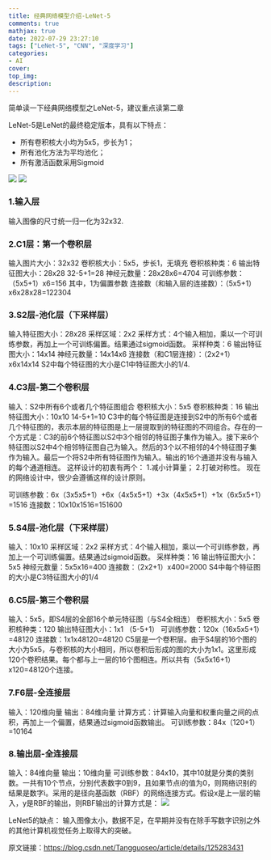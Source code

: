 ```yaml
---
title: 经典网络模型介绍-LeNet-5
comments: true
mathjax: true
date: 2022-07-29 23:27:10
tags: ["LeNet-5", "CNN", "深度学习"]
categories:
- AI
cover:
top_img:
description:
---
```

<script type="text/javascript" src="/js/src/bai.js"></script>


简单读一下经典网络模型之LeNet-5，建议重点读第二章



LeNet-5是LeNet的最终稳定版本，具有以下特点：
- 所有卷积核大小均为5x5，步长为1；
- 所有池化方法为平均池化；
- 所有激活函数采用Sigmoid


![](http://image.geoer.cn/20220730094436.png)
![](http://image.geoer.cn/20220729231429.png)




### 1.输入层
输入图像的尺寸统一归一化为32x32.


### 2.C1层：第一个卷积层
输入图片大小：32x32
卷积核大小：5x5，步长1，无填充
卷积核种类：6
输出特征图大小：28x28                 32-5+1=28
神经元数量：28x28x6=4704
可训练参数：（5x5+1）x6=156             其中，1为偏置参数
连接数（和输入层的连接数）：（5x5+1）x6x28x28=122304



### 3.S2层-池化层（下采样层）
输入特征图大小：28x28
采样区域：2x2
采样方式：4个输入相加，乘以一个可训练参数，再加上一个可训练偏置。结果通过sigmoid函数。
采样种类：6
输出特征图大小：14x14
神经元数量：14x14x6
连接数（和C1层连接）：（2x2+1）x6x14x14
S2中每个特征图的大小是C1中特征图大小的1/4.

### 4.C3层-第二个卷积层
输入：S2中所有6个或者几个特征图组合
卷积核大小：5x5
卷积核种类：16
输出特征图大小：10x10        14-5+1=10
C3中的每个特征图是连接到S2中的所有6个或者几个特征图的，表示本层的特征图是上一层提取到的特征图的不同组合。存在的一个方式是：C3的前6个特征图以S2中3个相邻的特征图子集作为输入。接下来6个特征图以S2中4个相邻特征图自己为输入。然后的3个以不相邻的4个特征图子集作为输入。最后一个将S2中所有特征图作为输入。输出的16个通道并没有与输入的每个通道相连。
这样设计的初衷有两个：
1.减小计算量；
2.打破对称性。
现在的网络设计中，很少会遵循这样的设计原则。

可训练参数：6x（3x5x5+1）+6x（4x5x5+1）+3x（4x5x5+1）+1x（6x5x5+1）=1516
连接数：10x10x1516=151600


### 5.S4层-池化层（下采样层）

输入：10x10
采样区域：2x2
采样方式：4个输入相加，乘以一个可训练参数，再加上一个可训练偏置。结果通过sigmoid函数。
采样种类：16
输出特征图大小：5x5
神经元数量：5x5x16=400
连接数：（2x2+1）x400=2000
S4中每个特征图的大小是C3特征图大小的1/4


### 6.C5层-第三个卷积层
输入：5x5，即S4层的全部16个单元特征图（与S4全相连）
卷积核大小：5x5
卷积核种类：120
输出特征图大小：1x1        （5-5+1）
可训练参数：120x（16x5x5+1）=48120
连接数：1x1x48120=48120
C5层是一个卷积层。由于S4层的16个图的大小为5x5，与卷积核的大小相同，所以卷积后形成的图的大小为1x1。这里形成120个卷积结果。每个都与上一层的16个图相连。所以共有（5x5x16+1）x120=48120个连接。


### 7.F6层-全连接层
输入：120维向量
输出：84维向量
计算方式：计算输入向量和权重向量之间的点积，再加上一个偏置，结果通过sigmoid函数输出。
可训练参数：84x（120+1）=10164


### 8.输出层-全连接层
输入：84维向量
输出：10维向量
可训练参数：84x10，其中10就是分类的类别数。一共有10个节点，分别代表数字0到9，且如果节点i的值为0，则网络识别的结果是数字i。采用的是径向基函数（RBF）的网络连接方式。假设x是上一层的输入，y是RBF的输出，则RBF输出的计算方式是：
![](http://image.geoer.cn/20220730100116.png)

LeNet5的缺点：
输入图像太小，数据不足，在早期并没有在除手写数字识别之外的其他计算机视觉任务上取得大的突破。


原文链接：https://blog.csdn.net/Tangguoseo/article/details/125283431













